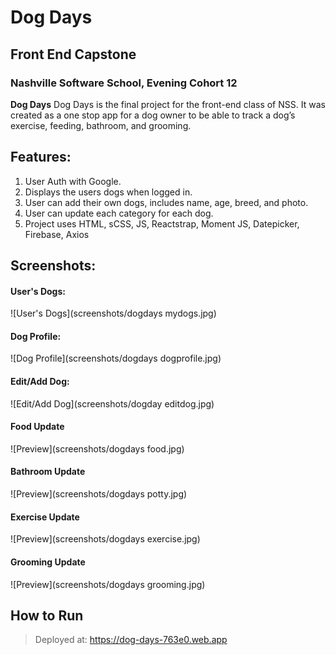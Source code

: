 # Dog Days

## Front End Capstone
### Nashville Software School, Evening Cohort 12 

**Dog Days** Dog Days is the final project for the front-end class of NSS. It was created as a one stop app for a dog owner to be able to track a dog’s exercise, feeding, bathroom, and grooming.

## Features:
1. User Auth with Google. 
1. Displays the users dogs when logged in.
1. User can add their own dogs, includes name, age, breed, and photo.
1. User can update each category for each dog. 
1. Project uses HTML, sCSS, JS, Reactstrap, Moment JS, Datepicker, Firebase, Axios

## Screenshots:
#### User's Dogs: 
![User's Dogs](screenshots/dogdays mydogs.jpg)

#### Dog Profile: 
![Dog Profile](screenshots/dogdays dogprofile.jpg)

#### Edit/Add Dog:
![Edit/Add Dog](screenshots/dogday editdog.jpg)

#### Food Update
![Preview](screenshots/dogdays food.jpg)

#### Bathroom Update
![Preview](screenshots/dogdays potty.jpg)

#### Exercise Update
![Preview](screenshots/dogdays exercise.jpg)

#### Grooming Update
![Preview](screenshots/dogdays grooming.jpg)

## How to Run
>Deployed at: https://dog-days-763e0.web.app
